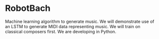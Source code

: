 # RobotBach
Machine learning algorithm to generate music.
We will demonstrate use of an LSTM to generate MIDI data representing music. We will train on classical composers first.
We are developing in Python.
